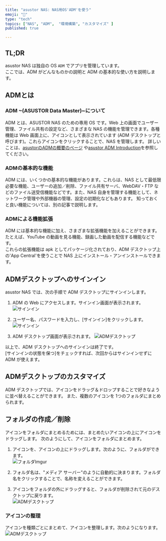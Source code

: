 ```yaml
---
title: "asustor NAS: NAS用OS'ADM'を使う"
emoji: "🍆"
type: "tech"
topics: ["NAS", "ADM",  "環境構築", "カスタマイズ" ]
published: true

---
```


## TL;DR

asustor NAS は独自の OS `ADM` でアプリを管理しています。  
ここでは、ADM がどんなものかの説明と ADM の基本的な使い方を説明します。

## ADMとは

### ADM ~(ASUSTOR Data Master)~について

ADM とは、ASUSTOR NAS のための専用 OS です。Web 上の画面でユーザー管理、ファイル共有の設定など、さまざまな NAS の機能を管理できます。各種機能は Web 画面上に、アイコンとして表示されています (ADM デスクトップと呼びます)。これらアイコンをクリックすることで、NAS を管理します。
詳しいことは、[asustorのADMの概要のページ](https://www.asustor.com/admv2?type=1&subject=1&sub=101&lan=jpn) や[asustor ADM Introduction](https://www.asustor.com/materials/datasheet/ADM_introduction_JPN_20180824-edm.pdf)を参照してください。

### ADMの基本的な機能

ADM には、いくつかの基本的な機能があります。これらは、NAS として最低限必要な機能、ユーザーの追加／削除、ファイル共有サーバ、WebDAV・FTP などのファイル送受信機能などです。また、NAS 自身を管理する機能として、ネットワーク管理や外部機器の管理、設定の初期化などもあります。
知っておくと良い機能については、別の記事で説明します。

### ADMによる機能拡張

ADM には基本的な機能に加え、さまざまな拡張機能を加えることができます。たとえば、YouTube の動画を見る機能、録画した動画を配信する機能などです。  
これらの拡張機能は apk としてパッケージ化されており、ADM デスクトップ上の'App Central'を使うことで NAS 上にインストール・アンインストールできます。

## ADMデスクトップへのサインイン

asustor NAS では、次の手順で ADM デスクトップにサインインします。

1. ADM の Web にアクセスします。サインイン画面が表示されます。
  ![サインイン](https://i.imgur.com/u0gujYQ.jpg)

1. ユーザー名、パスワードを入力し、[サインイン]をクリックします。
  ![サインイン](https://i.imgur.com/dRw4lKM.jpg)

1. ADM デスクトップ画面が表示されます。
  ![ADMデスクトップ](https://i.imgur.com/8rQ2dV6.jpg)

以上で、ADM デスクトップへのサインインは終了です。  
[サインインの状態を保つ]をチェックすれば、次回からはサインインせずに ADM が使えます。

## ADMデスクトップのカスタマイズ

ADM デスクトップでは、アイコンをドラッグ＆ドロップすることで好きなように並べ替えることができます。
また、複数のアイコンを 1つのフォルダにまとめられます。

## フォルダの作成／削除

アイコンをフォルダにまとめるためには、まとめたいアイコンの上にアイコンをドラッグします。
次のようにして、アイコンをフォルダにまとめます。

1. アイコンを、アイコンの上にドラッグします。次のように、フォルダができます。  
  ![フォルダImgur](https://i.imgur.com/yZkVwTE.jpg)

1. フォルダ名は、"メディア サーバー"のように自動的に決まります。フォルダ名をクリックすることで、名称を変えることができます。  

1. アイコンをフォルダの外にドラッグすると、フォルダが削除されて元のデスクトップに戻ります。  
  ![ADMデスクトップ](https://i.imgur.com/8rQ2dV6.jpg)

### アイコンの整理

アイコンを種類ごとにまとめて、アイコンを整理します。次のようになります。
  ![ADMデスクトップ](https://i.imgur.com/VvqSZ1t.jpg)
